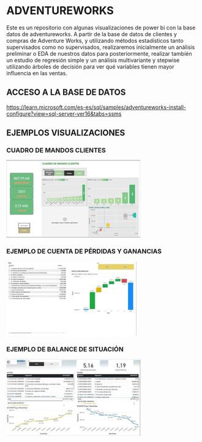 # ADVENTUREWORKS

Este es un repositorio con algunas visualizaciones de power bi con la base datos de adventureworks. A partir de la base de datos de clientes y compras de Adventure Works, y utilizando métodos estadísticos tanto supervisados como no supervisados, realizaremos inicialmente un análisis preliminar o EDA de nuestros datos para posteriormente, realizar también un estudio de regresión simple y un análisis multivariante y stepwise utilizando árboles de decisión para ver qué variables tienen mayor influencia en las ventas.

## ACCESO A LA BASE DE DATOS

https://learn.microsoft.com/es-es/sql/samples/adventureworks-install-configure?view=sql-server-ver16&tabs=ssms


## EJEMPLOS VISUALIZACIONES

### CUADRO DE MANDOS CLIENTES
<img src="https://github.com/SANTONLA/ADVENTUREWORKS/blob/main/CUADRO%20DE%20MANDOS%20CLIENTES2.pdf.jpg"/>

### EJEMPLO DE CUENTA DE PÉRDIDAS Y GANANCIAS
<img src="https://github.com/SANTONLA/ADVENTUREWORKS/blob/main/screenshots%20P%26G%20Adventureworks.jpg"/>


### EJEMPLO DE BALANCE DE SITUACIÓN
<img src="https://github.com/SANTONLA/ADVENTUREWORKS/blob/main/screenshots%20balance%20adventureworks.jpg"/>
